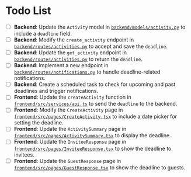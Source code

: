 # Todo List

- [ ] **Backend**: Update the `Activity` model in [`backend/models/activity.py`](backend/models/activity.py) to include a `deadline` field.
- [ ] **Backend**: Modify the `create_activity` endpoint in [`backend/routes/activities.py`](backend/routes/activities.py) to accept and save the `deadline`.
- [ ] **Backend**: Update the `get_activity` endpoint in [`backend/routes/activities.py`](backend/routes/activities.py) to return the `deadline`.
- [ ] **Backend**: Implement a new endpoint in [`backend/routes/notifications.py`](backend/routes/notifications.py) to handle deadline-related notifications.
- [ ] **Backend**: Create a scheduled task to check for upcoming and past deadlines and trigger notifications.
- [ ] **Frontend**: Update the `createActivity` function in [`frontend/src/services/api.ts`](frontend/src/services/api.ts) to send the `deadline` to the backend.
- [ ] **Frontend**: Modify the `CreateActivity` page in [`frontend/src/pages/CreateActivity.tsx`](frontend/src/pages/CreateActivity.tsx) to include a date picker for setting the deadline.
- [ ] **Frontend**: Update the `ActivitySummary` page in [`frontend/src/pages/ActivitySummary.tsx`](frontend/src/pages/ActivitySummary.tsx) to display the deadline.
- [ ] **Frontend**: Update the `InviteeResponse` page in [`frontend/src/pages/InviteeResponse.tsx`](frontend/src/pages/InviteeResponse.tsx) to show the deadline to invitees.
- [ ] **Frontend**: Update the `GuestResponse` page in [`frontend/src/pages/GuestResponse.tsx`](frontend/src/pages/GuestResponse.tsx) to show the deadline to guests.